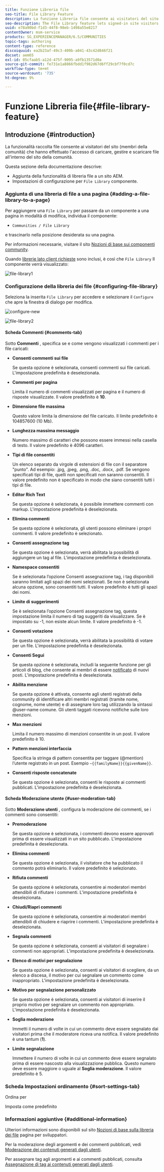 ```yaml
---
title: Funzione Libreria file
seo-title: File Library Feature
description: La funzione Libreria file consente ai visitatori del sito che hanno effettuato l'accesso di caricare, gestire e scaricare file
seo-description: The File Library feature lets signed-in site visitors upload, manage, and download files
uuid: e78a90bd-f1d3-44f8-98eb-1498a55e8217
contentOwner: msm-service
products: SG_EXPERIENCEMANAGER/6.5/COMMUNITIES
topic-tags: authoring
content-type: reference
discoiquuid: ea2b23af-49c3-409b-a041-43c42d846f21
docset: aem65
exl-id: 05cfaab5-a12d-475f-9095-a9fb13571d0a
source-git-commit: fe731e1a8866fbdd1f982d67d6ff29cbf7f0cd7c
workflow-type: tm+mt
source-wordcount: '735'
ht-degree: 9%

---
```


# Funzione Libreria file{#file-library-feature}

## Introduzione {#introduction}

La funzionalità raccolta file consente ai visitatori del sito (membri della comunità) che hanno effettuato l&#39;accesso di caricare, gestire e scaricare file all&#39;interno del sito della comunità.

Questa sezione della documentazione descrive:

* Aggiunta della funzionalità di libreria file a un sito AEM.
* Impostazioni di configurazione per `File Library` componente.

### Aggiunta di una libreria di file a una pagina {#adding-a-file-library-to-a-page}

Per aggiungere una `File Library` per passare da un componente a una pagina in modalità di modifica, individua il componente:

* `Communities / File Library`

e trascinarlo nella posizione desiderata su una pagina.

Per informazioni necessarie, visitare il sito [Nozioni di base sui componenti community](/help/communities/basics.md).

Quando [librerie lato client richieste](/help/communities/essentials-file-library.md#essentials-for-client-side) sono inclusi, è così che `File Library` Il componente verrà visualizzato:

![file-library1](assets/file-library1.png)

### Configurazione della libreria dei file {#configuring-file-library}

Seleziona la inserita `File Library` per accedere e selezionare il `Configure` che apre la finestra di dialogo per modifica.

![configure-new](assets/configure-new.png)

![file-library2](assets/file-library2.png)

#### Scheda Commenti {#comments-tab}

Sotto **Commenti** , specifica se e come vengono visualizzati i commenti per i file caricati:

* **Consenti commenti sui file**

  Se questa opzione è selezionata, consenti commenti sui file caricati. L&#39;impostazione predefinita è deselezionata.

* **Commenti per pagina**

  Limita il numero di commenti visualizzati per pagina e il numero di risposte visualizzate. Il valore predefinito è **10**.

* **Dimensione file massima**

  Questo valore limita la dimensione del file caricato. Il limite predefinito è 104857600 (10 Mb).

* **Lunghezza massima messaggio**

  Numero massimo di caratteri che possono essere immessi nella casella di testo. Il valore predefinito è 4096 caratteri.

* **Tipi di file consentiti**

  Un elenco separato da virgole di estensioni di file con il separatore &quot;punto&quot;. Ad esempio: .jpg, .jpeg, .png, .doc, .docx, .pdf. Se vengono specificati tipi di file, quelli non specificati non saranno consentiti. Il valore predefinito non è specificato in modo che siano consentiti tutti i tipi di file.

* **Editor Rich Text**

  Se questa opzione è selezionata, è possibile immettere commenti con markup. L&#39;impostazione predefinita è deselezionata.

* **Elimina commenti**

  Se questa opzione è selezionata, gli utenti possono eliminare i propri commenti. Il valore predefinito è selezionato.

* **Consenti assegnazione tag**

  Se questa opzione è selezionata, verrà abilitata la possibilità di aggiungere un tag al file. L&#39;impostazione predefinita è deselezionata.

* **Namespace consentiti**

  Se è selezionata l’opzione Consenti assegnazione tag, i tag disponibili saranno limitati agli spazi dei nomi selezionati. Se non è selezionata alcuna opzione, sono consentiti tutti. Il valore predefinito è tutti gli spazi dei nomi.

* **Limite di suggerimenti**

  Se è selezionata l’opzione Consenti assegnazione tag, questa impostazione limita il numero di tag suggeriti da visualizzare. Se è impostato su -1, non esiste alcun limite. Il valore predefinito è -1.

* **Consenti votazione**

  Se questa opzione è selezionata, verrà abilitata la possibilità di votare per un file. L&#39;impostazione predefinita è deselezionata.

* **Consenti Segui**

  Se questa opzione è selezionata, includi la seguente funzione per gli articoli di blog, che consente ai membri di essere [notificato](/help/communities/notifications.md) di nuovi posti. L&#39;impostazione predefinita è deselezionata.

* **Abilita menzione**

  Se questa opzione è attivata, consente agli utenti registrati della community di identificare altri membri registrati (tramite nome, cognome, nome utente) e di assegnare loro tag utilizzando la sintassi @user-name comune. Gli utenti taggati ricevono notifiche sulle loro menzioni.

* **Max menzioni**

  Limita il numero massimo di menzioni consentite in un post. Il valore predefinito è 10.

* **Pattern menzioni interfaccia**

  Specifica la stringa di pattern consentita per taggare (@mention) l’utente registrato in un post. Esempio `~{{familyName}}{{givenName}}`.

* **Consenti risposte concatenate**

  Se questa opzione è selezionata, consenti le risposte ai commenti pubblicati. L&#39;impostazione predefinita è deselezionata.

#### Scheda Moderazione utente {#user-moderation-tab}

Sotto **Moderazione utenti** , configura la moderazione dei commenti, se i commenti sono consentiti:

* **Premoderazione**

  Se questa opzione è selezionata, i commenti devono essere approvati prima di essere visualizzati in un sito pubblicato. L&#39;impostazione predefinita è deselezionata.

* **Elimina commenti**

  Se questa opzione è selezionata, il visitatore che ha pubblicato il commento potrà eliminarlo. Il valore predefinito è selezionato.

* **Rifiuta commenti**

  Se questa opzione è selezionata, consentire ai moderatori membri attendibili di rifiutare i commenti. L&#39;impostazione predefinita è deselezionata.

* **Chiudi/Riapri commenti**

  Se questa opzione è selezionata, consentire ai moderatori membri attendibili di chiudere e riaprire i commenti. L&#39;impostazione predefinita è deselezionata.

* **Segnala commenti**

  Se questa opzione è selezionata, consenti ai visitatori di segnalare i commenti non appropriati. L&#39;impostazione predefinita è deselezionata.

* **Elenco di motivi per segnalazione**

  Se questa opzione è selezionata, consenti ai visitatori di scegliere, da un elenco a discesa, il motivo per cui segnalare un commento come inappropriato. L&#39;impostazione predefinita è deselezionata.

* **Motivo per segnalazione personalizzato**

  Se questa opzione è selezionata, consenti ai visitatori di inserire il proprio motivo per segnalare un commento non appropriato. L&#39;impostazione predefinita è deselezionata.

* **Soglia moderazione**

  Immetti il numero di volte in cui un commento deve essere segnalato dai visitatori prima che il moderatore riceva una notifica. Il valore predefinito è una tantum (**1**).

* **Limite segnalazione**

  Immettere il numero di volte in cui un commento deve essere segnalato prima di essere nascosto alla visualizzazione pubblica. Questo numero deve essere maggiore o uguale al **Soglia moderazione**. Il valore predefinito è 5.

### Scheda Impostazioni ordinamento {#sort-settings-tab}

Ordina per

Imposta come predefinito

### Informazioni aggiuntive {#additional-information}

Ulteriori informazioni sono disponibili sul sito [Nozioni di base sulla libreria dei file](/help/communities/essentials-file-library.md) pagina per sviluppatori.

Per la moderazione degli argomenti e dei commenti pubblicati, vedi [Moderazione dei contenuti generati dagli utenti](/help/communities/moderate-ugc.md).

Per assegnare tag agli argomenti e ai commenti pubblicati, consulta [Assegnazione di tag ai contenuti generati dagli utenti](/help/communities/tag-ugc.md).
